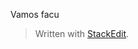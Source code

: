 
Vamos facu

> Written with [StackEdit](https://stackedit.io/).
<!--stackedit_data:
eyJoaXN0b3J5IjpbMjA4NzY1NTcwOV19
-->